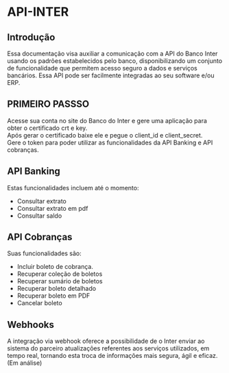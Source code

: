 # API-INTER

## Introdução

Essa documentação visa auxiliar a comunicação com a API do Banco Inter usando os padrões estabelecidos pelo banco, disponibilizando um conjunto de funcionalidade que permitem acesso seguro a dados e serviços bancários. Essa API pode ser facilmente integradas ao seu software e/ou ERP.

## PRIMEIRO PASSSO
Acesse sua conta no site do Banco do Inter e gere uma aplicação para obter o certificado crt e key.<br>
Após gerar o certificado baixe ele e pegue o client_id e client_secret.<br>
Gere o token para poder utilizar as funcionalidades da API Banking e API cobranças.

## API Banking
Estas funcionalidades incluem até o momento:

- Consultar extrato
- Consultar extrato em pdf
- Consultar saldo
## API Cobranças
Suas funcionalidades são:

- Incluir boleto de cobrança.
- Recuperar coleção de boletos
- Recuperar sumário de boletos
- Recuperar boleto detalhado
- Recuperar boleto em PDF
- Cancelar boleto


## Webhooks
A integração via webhook oferece a possibilidade de o Inter enviar ao sistema do parceiro atualizações referentes aos serviços utilizados, em tempo real, tornando esta troca de informações mais segura, ágil e eficaz.(Em análise)